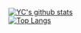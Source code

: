 [![YC's github stats](https://github-readme-stats.vercel.app/api?username=yclin1209&show_icons=true&theme=dark)](https://github.com/yclin1209/github-readme-stats)  
[![Top Langs](https://github-readme-stats.vercel.app/api/top-langs/?username=yclin1209&layout=compact&theme=dark)](https://github.com/yclin1209/github-readme-stats)
